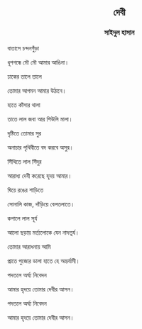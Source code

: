 <div align=center><h2 align=center>দেবী </h4><h3 align=center>সাইদুল হাসান </h3></div>

বাতাসে চন্দনগুঁড়া

ধূপগন্ধে মৌ মৌ আমার আঙিনা।

ঢাকের তালে তালে

তোমার আগমন আমার উঠানে।

হাতে কাঁসার থালা

তাতে লাল জবা আর শিউলি মালা।

দৃষ্টিতে তোমার সুর

অনাচার পৃথিবীতে বদ করবে অসুর।

সিঁথিতে লাল সিঁদুর

আরাধ্য দেবী করেছে হৃদয় আমার।

ঘিয়ে রঙের শাড়িতে

সোনালি কাজ, দাঁড়িয়ে বেলতলাতে।

কপালে লাল সূর্য

আলো ছড়ায় মর্ত্যলোকে যেন নাদতূর্য।

তোমার আরাধনায় আমি

প্রাতে পুজোর ডালা হাতে হে অন্তর্যামী।

পদতলে অর্ঘ্য নিবেদন

আমার হৃদয়ে তোমার দেবীর আসন।

পদতলে অর্ঘ্য নিবেদন

আমার হৃদয়ে তোমার দেবীর আসন।

